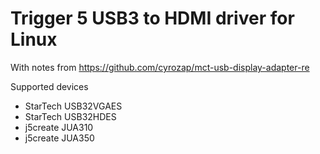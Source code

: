 # Trigger 5 USB3 to HDMI driver for Linux

With notes from https://github.com/cyrozap/mct-usb-display-adapter-re

Supported devices
- StarTech USB32VGAES
- StarTech USB32HDES
- j5create JUA310
- j5create JUA350

